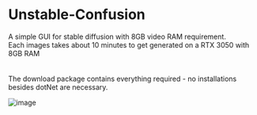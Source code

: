 # Unstable-Confusion
A simple GUI for stable diffusion with 8GB video RAM requirement.<br>
Each images takes about 10 minutes to get generated on a RTX 3050 with 8GB RAM<br><br>
<br>
The download package contains everything required - no installations besides dotNet are necessary.


![image](https://user-images.githubusercontent.com/18600621/188054496-4c2d927b-dfb5-4d1f-99ed-b39719a23958.png)


